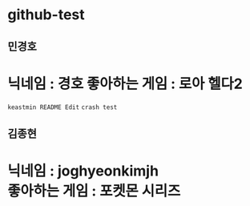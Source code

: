 # github-test


## 민경호
닉네임 : 경호
좋아하는 게임 : 로아 헬다2
=======
```keastmin README Edit```
```crash test```


## 김종현<br>
닉네임 : joghyeonkimjh<br>
좋아하는 게임 : 포켓몬 시리즈
=======
